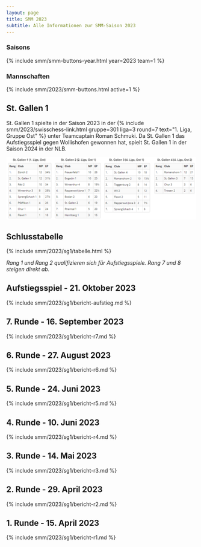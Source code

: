 ```yaml
---
layout: page
title: SMM 2023
subtitle: Alle Informationen zur SMM-Saison 2023
---
```


### Saisons

{% include smm/smm-buttons-year.html year=2023 team=1 %}

### Mannschaften

{% include smm/2023/smm-buttons.html active=1 %}

## St. Gallen 1

St. Gallen 1 spielte in der Saison 2023 in der
{% include smm/2023/swisschess-link.html gruppe=301 liga=3 round=7 text="1. Liga, Gruppe Ost" %}
unter Teamcaptain Roman Schmuki. Da St. Gallen 1 das Aufstiegsspiel gegen Wollishofen gewonnen hat, spielt St. Gallen 1
in der Saison 2024 in der NLB.

![Schlusstabelle](/assets/img/smm/schlusstabellen_smm_2023.png)

## Schlusstabelle

{% include smm/2023/sg1/tabelle.html %}

_Rang 1 und Rang 2 qualifizieren sich für Aufstiegsspiele. Rang 7 und 8 steigen direkt ab._

## Aufstiegsspiel - 21. Oktober 2023

{% include smm/2023/sg1/bericht-aufstieg.md %}

## 7. Runde - 16. September 2023

{% include smm/2023/sg1/bericht-r7.md %}

## 6. Runde - 27. August 2023

{% include smm/2023/sg1/bericht-r6.md %}

## 5. Runde - 24. Juni 2023

{% include smm/2023/sg1/bericht-r5.md %}

## 4. Runde - 10. Juni 2023

{% include smm/2023/sg1/bericht-r4.md %}

## 3. Runde - 14. Mai 2023

{% include smm/2023/sg1/bericht-r3.md %}

## 2. Runde - 29. April 2023

{% include smm/2023/sg1/bericht-r2.md %}

## 1. Runde - 15. April 2023

{% include smm/2023/sg1/bericht-r1.md %}

<style>
table th, table td:nth-of-type(4) {
    white-space: nowrap;
}
</style>
